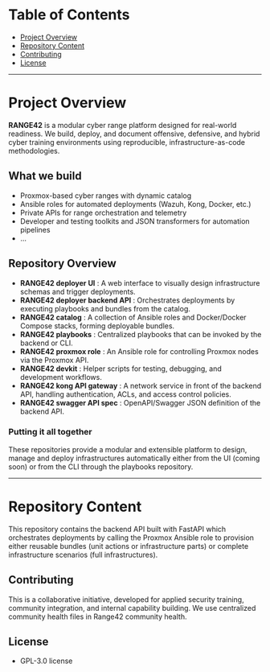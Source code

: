 # Table of Contents

- [Project Overview](#Project-Overview)
- [Repository Content](#Repository-Content)
- [Contributing](#Contributing)
- [License](#License)

---

# Project Overview

**RANGE42** is a modular cyber range platform designed for real-world readiness.
We build, deploy, and document offensive, defensive, and hybrid cyber training environments using reproducible, infrastructure-as-code methodologies.

## What we build

- Proxmox-based cyber ranges with dynamic catalog 
- Ansible roles for automated deployments (Wazuh, Kong, Docker, etc.)
- Private APIs for range orchestration and telemetry
- Developer and testing toolkits and JSON transformers for automation pipelines
- ...

## Repository Overview

- **RANGE42 deployer UI** : A web interface to visually design infrastructure schemas and trigger deployments.
- **RANGE42 deployer backend API** : Orchestrates deployments by executing playbooks and bundles from the catalog.
- **RANGE42 catalog** : A collection of Ansible roles and Docker/Docker Compose stacks, forming deployable bundles.
- **RANGE42 playbooks** : Centralized playbooks that can be invoked by the backend or CLI.
- **RANGE42 proxmox role** : An Ansible role for controlling Proxmox nodes via the Proxmox API.
- **RANGE42 devkit** : Helper scripts for testing, debugging, and development workflows.
- **RANGE42 kong API gateway** : A network service in front of the backend API, handling authentication, ACLs, and access control policies.
- **RANGE42 swagger API spec** : OpenAPI/Swagger JSON definition of the backend API.

### Putting it all together

These repositories provide a modular and extensible platform to design, manage and deploy infrastructures automatically  either from the UI (coming soon) or from the CLI through the playbooks repository.

---

# Repository Content

This repository contains the backend API built with FastAPI which orchestrates deployments by calling the Proxmox Ansible role to provision either reusable bundles (unit actions or infrastructure parts) or complete infrastructure scenarios (full infrastructures). 

## Contributing

This is a collaborative initiative, developed for applied security training, community integration, and internal capability building.
We use centralized community health files in Range42 community health. 

## License

- GPL-3.0 license


